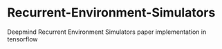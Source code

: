 # Recurrent-Environment-Simulators
Deepmind Recurrent Environment Simulators paper implementation in tensorflow
